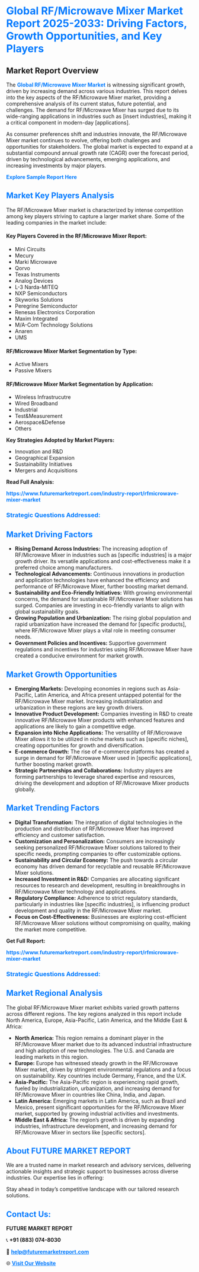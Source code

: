 <h1 style="color: #007BFF;">Global RF/Microwave Mixer Market Report 2025-2033: Driving Factors, Growth Opportunities, and Key Players</h1>

<section id="overview">
<h2>Market Report Overview</h2>
<p>The <a href="https://www.futuremarketreport.com/industry-report/rfmicrowave-mixer-market" style="color: #007BFF; text-decoration: none;"><strong>Global RF/Microwave Mixer Market</strong></a> is witnessing significant growth, driven by increasing demand across various industries. This report delves into the key aspects of the RF/Microwave Mixer market, providing a comprehensive analysis of its current status, future potential, and challenges. The demand for RF/Microwave Mixer has surged due to its wide-ranging applications in industries such as [insert industries], making it a critical component in modern-day [applications].</p>
<p>As consumer preferences shift and industries innovate, the RF/Microwave Mixer market continues to evolve, offering both challenges and opportunities for stakeholders. The global market is expected to expand at a substantial compound annual growth rate (CAGR) over the forecast period, driven by technological advancements, emerging applications, and increasing investments by major players.</p>
</section>

<section id="overview">
<p><a href="https://www.futuremarketreport.com/request-sample/reportId=82624" style="color: #007BFF; text-decoration: none;"><strong>Explore Sample Report Here</strong></a></p>
</section>

<section id="key-players">
<h2 style="color: #007BFF;">Market Key Players Analysis</h2>
<p>The RF/Microwave Mixer market is characterized by intense competition among key players striving to capture a larger market share. Some of the leading companies in the market include:</p>
<h4>Key Players Covered in the RF/Microwave Mixer Report:</h4>
<ul><li>Mini Circuits</li><li>Mecury</li><li>Marki Microwave</li><li>Qorvo</li><li>Texas Instruments</li><li>Analog Devices</li><li>L-3 Narda-MITEQ</li><li>NXP Semiconductors</li><li>Skyworks Solutions</li><li>Peregrine Semiconductor</li><li>Renesas Electronics Corporation</li><li>Maxim Integrated</li><li>M/A-Com Technology Solutions</li><li>Anaren</li><li>UMS</li></ul>
<h4>RF/Microwave Mixer Market Segmentation by Type:</h4>
<ul><li>Active Mixers</li><li>Passive Mixers</li></ul>

<h4>RF/Microwave Mixer Market Segmentation by Application:</h4>
<ul><li>Wireless Infrastrucutre</li><li>Wired Broadband</li><li>Industrial</li><li>Test&amp;Measurement</li><li>Aerospace&amp;Defense</li><li>Others</li></ul>
<p><strong>Key Strategies Adopted by Market Players:</strong></p>
<ul>
<li>Innovation and R&D</li>
<li>Geographical Expansion</li>
<li>Sustainability Initiatives</li>
<li>Mergers and Acquisitions</li>
</ul>
</section>

<section>
<p><strong>Read Full Analysis: </strong></p><a href="https://www.futuremarketreport.com/industry-report/rfmicrowave-mixer-market" style="color: #007BFF; text-decoration: none;"><strong>https://www.futuremarketreport.com/industry-report/rfmicrowave-mixer-market</strong></a>
<h3 style="color: #007BFF;">Strategic Questions Addressed:</h3>
</section>

<section id="driving-factors">
<h2 style="color: #007BFF;">Market Driving Factors</h2>
<ul>
<li><strong>Rising Demand Across Industries:</strong> The increasing adoption of RF/Microwave Mixer in industries such as [specific industries] is a major growth driver. Its versatile applications and cost-effectiveness make it a preferred choice among manufacturers.</li>
<li><strong>Technological Advancements:</strong> Continuous innovations in production and application technologies have enhanced the efficiency and performance of RF/Microwave Mixer, further boosting market demand.</li>
<li><strong>Sustainability and Eco-Friendly Initiatives:</strong> With growing environmental concerns, the demand for sustainable RF/Microwave Mixer solutions has surged. Companies are investing in eco-friendly variants to align with global sustainability goals.</li>
<li><strong>Growing Population and Urbanization:</strong> The rising global population and rapid urbanization have increased the demand for [specific products], where RF/Microwave Mixer plays a vital role in meeting consumer needs.</li>
<li><strong>Government Policies and Incentives:</strong> Supportive government regulations and incentives for industries using RF/Microwave Mixer have created a conducive environment for market growth.</li>
</ul>
</section>

<section id="growth-opportunities">
<h2 style="color: #007BFF;">Market Growth Opportunities</h2>
<ul>
<li><strong>Emerging Markets:</strong> Developing economies in regions such as Asia-Pacific, Latin America, and Africa present untapped potential for the RF/Microwave Mixer market. Increasing industrialization and urbanization in these regions are key growth drivers.</li>
<li><strong>Innovative Product Development:</strong> Companies investing in R&D to create innovative RF/Microwave Mixer products with enhanced features and applications are likely to gain a competitive edge.</li>
<li><strong>Expansion into Niche Applications:</strong> The versatility of RF/Microwave Mixer allows it to be utilized in niche markets such as [specific niches], creating opportunities for growth and diversification.</li>
<li><strong>E-commerce Growth:</strong> The rise of e-commerce platforms has created a surge in demand for RF/Microwave Mixer used in [specific applications], further boosting market growth.</li>
<li><strong>Strategic Partnerships and Collaborations:</strong> Industry players are forming partnerships to leverage shared expertise and resources, driving the development and adoption of RF/Microwave Mixer products globally.</li>
</ul>
</section>

<section id="trending-factors">
<h2 style="color: #007BFF;">Market Trending Factors</h2>
<ul>
<li><strong>Digital Transformation:</strong> The integration of digital technologies in the production and distribution of RF/Microwave Mixer has improved efficiency and customer satisfaction.</li>
<li><strong>Customization and Personalization:</strong> Consumers are increasingly seeking personalized RF/Microwave Mixer solutions tailored to their specific needs, prompting companies to offer customizable options.</li>
<li><strong>Sustainability and Circular Economy:</strong> The push towards a circular economy has driven demand for recyclable and reusable RF/Microwave Mixer solutions.</li>
<li><strong>Increased Investment in R&D:</strong> Companies are allocating significant resources to research and development, resulting in breakthroughs in RF/Microwave Mixer technology and applications.</li>
<li><strong>Regulatory Compliance:</strong> Adherence to strict regulatory standards, particularly in industries like [specific industries], is influencing product development and quality in the RF/Microwave Mixer market.</li>
<li><strong>Focus on Cost-Effectiveness:</strong> Businesses are exploring cost-efficient RF/Microwave Mixer solutions without compromising on quality, making the market more competitive.</li>
</ul>
</section>

<section>
<p><strong>Get Full Report: </strong></p><a href="https://www.futuremarketreport.com/industry-report/rfmicrowave-mixer-market" style="color: #007BFF; text-decoration: none;"><strong>https://www.futuremarketreport.com/industry-report/rfmicrowave-mixer-market</strong></a>
<h3 style="color: #007BFF;">Strategic Questions Addressed:</h3>
</section>


<section id="regional-analysis">
<h2 style="color: #007BFF;">Market Regional Analysis</h2>
<p>The global RF/Microwave Mixer market exhibits varied growth patterns across different regions. The key regions analyzed in this report include North America, Europe, Asia-Pacific, Latin America, and the Middle East & Africa:</p>
<ul>
<li><strong>North America:</strong> This region remains a dominant player in the RF/Microwave Mixer market due to its advanced industrial infrastructure and high adoption of new technologies. The U.S. and Canada are leading markets in this region.</li>
<li><strong>Europe:</strong> Europe has witnessed steady growth in the RF/Microwave Mixer market, driven by stringent environmental regulations and a focus on sustainability. Key countries include Germany, France, and the U.K.</li>
<li><strong>Asia-Pacific:</strong> The Asia-Pacific region is experiencing rapid growth, fueled by industrialization, urbanization, and increasing demand for RF/Microwave Mixer in countries like China, India, and Japan.</li>
<li><strong>Latin America:</strong> Emerging markets in Latin America, such as Brazil and Mexico, present significant opportunities for the RF/Microwave Mixer market, supported by growing industrial activities and investments.</li>
<li><strong>Middle East & Africa:</strong> The region’s growth is driven by expanding industries, infrastructure development, and increasing demand for RF/Microwave Mixer in sectors like [specific sectors].</li>
</ul>
</section>

<footer>
<h2 style="color: #007BFF;">About FUTURE MARKET REPORT</h2>
<p>We are a trusted name in market research and advisory services, delivering actionable insights and strategic support to businesses across diverse industries. Our expertise lies in offering:</p>

<p>Stay ahead in today’s competitive landscape with our tailored research solutions.</p>

<h2 style="color: #007BFF;">Contact Us:</h2>
<p><strong>FUTURE MARKET REPORT</strong></p>
<p>📞 <strong>+91 (883) 074-8030</strong></p>
<p>📧 <strong><a href="mailto:help@futuremarketreport.com" style="color: #007BFF;">help@futuremarketreport.com</a></strong></p>
<p>🌐 <strong><a href="https://www.futuremarketreport.com/" style="color: #007BFF;">Visit Our Website</a></strong></p>
</footer>